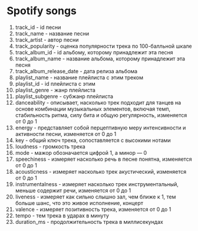 # Spotify songs
1. track_id - id песни
2. track_name - название песни
3. track_artist - автор песни
4. track_popularity - оценка популярности трека по 100-балльной шкале
5. track_album_id - id альбому, которому принадлежит эта песня
6. track_album_name - название альбома, которому принадлежит эта песня
7. track_album_release_date - дата релиза альбома
8. playlist_name - название плейлиста с этим треком
9. playlist_id - id плейлиста с этим 
10. playlist_genre - жанр плейлиста
11. playlist_subgenre - субжанр плейлиста
12. danceability - описывает, насколько трек подходит для танцев на основе комбинации музыкальных элементов, включая темп, стабильность ритма, силу бита и общую регулярность, изменяется от 0 до 1
13. energy - представляет собой перцептивную меру интенсивности и активности песни, изменяется от 0 до 1
14. key - общий ключ трека, сопоставляется с высокими нотами
15. loudness - громкость трека
16. mode - мажор обозначается цифрой 1, а минор — 0
17. speechiness - измеряет насколько речь в песне понятна, изменяется от 0 до 1
18. acousticness - измеряет насколько трек акустический, изменяется от 0 до 1
19. instrumentalness - измеряет насколько трек инструментальный, меньше содержит речи, изменяется от 0 до 1
20. liveness - измеряет как сильно слышно зал, чем ближе к 1, тем больше шанс, что это живое исполнение, концерт
21. valence - измеряет позитивность трека, изменяется от 0 до 1
22. tempo - тем трека в ударах в минуту
23. duration_ms - продолжительность трека в миллисекундах
